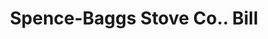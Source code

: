 ---
doi: 10.7916/D8Q25BC6
date_other: '1920'
date_other_textual: '1920'
form: printed ephemera
genre:
- Invoices
name:
- Spence-Baggs Stove Co.
object_in_context_url: https://biggert.cul.columbia.edu/items/view/ave_biggert_01312
subject_hierarchical_geographic:
- Martin's Ferry, Ohio, United States
subject_name:
- Spence-Baggs Stove Co.
title: Spence-Baggs Stove Co.. Bill
sort_title: Spence-Baggs Stove Co.. Bill
call_number: ave_biggert_01312
coordinates:
- 40.09916666666667,-80.72527777777778
pid: ave_biggert_01312
identifiers: ave_biggert_01312
thumbnail: https://derivativo-1.library.columbia.edu/iiif/2/ldpd:343319/full/!256,256/0/native.jpg
permalink: "/biggert/ave_biggert_01312/"
layout: iiif-image-page
---